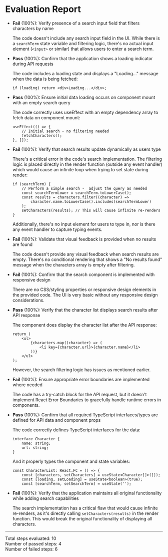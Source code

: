 # Evaluation Report

- **Fail** (100%): Verify presence of a search input field that filters characters by name

    The code doesn't include any search input field in the UI. While there is a `searchTerm` state variable and filtering logic, there's no actual input element (`<input>` or similar) that allows users to enter a search term.

- **Pass** (100%): Confirm that the application shows a loading indicator during API requests

    The code includes a loading state and displays a "Loading..." message when the data is being fetched:
    ```tsx
    if (loading) return <div>Loading...</div>;
    ```

- **Pass** (100%): Ensure initial data loading occurs on component mount with an empty search query

    The code correctly uses useEffect with an empty dependency array to fetch data on component mount:
    ```tsx
    useEffect(() => {
        // Initial search - no filtering needed
        fetchCharacters();
    }, []);
    ```

- **Fail** (100%): Verify that search results update dynamically as users type

    There's a critical error in the code's search implementation. The filtering logic is placed directly in the render function (outside any event handler) which would cause an infinite loop when trying to set state during render:
    ```tsx
    if (searchTerm) {
        // Perform a simple search -  adjust the query as needed
        const searchTermLower = searchTerm.toLowerCase();
        const results = characters.filter((character) =>
            character.name.toLowerCase().includes(searchTermLower)
        );
        setCharacters(results); // This will cause infinite re-renders
    }
    ```
    Additionally, there's no input element for users to type in, nor is there any event handler to capture typing events.

- **Fail** (100%): Validate that visual feedback is provided when no results are found

    The code doesn't provide any visual feedback when search results are empty. There's no conditional rendering that shows a "No results found" message when the characters array is empty after filtering.

- **Fail** (100%): Confirm that the search component is implemented with responsive design

    There are no CSS/styling properties or responsive design elements in the provided code. The UI is very basic without any responsive design considerations.

- **Pass** (100%): Verify that the character list displays search results after API response

    The component does display the character list after the API response:
    ```tsx
    return (
        <ul>
            {characters.map((character) => (
                <li key={character.url}>{character.name}</li>
            ))}
        </ul>
    );
    ```
    However, the search filtering logic has issues as mentioned earlier.

- **Fail** (100%): Ensure appropriate error boundaries are implemented where needed

    The code has a try-catch block for the API request, but it doesn't implement React Error Boundaries to gracefully handle runtime errors in components.

- **Pass** (100%): Confirm that all required TypeScript interfaces/types are defined for API data and component props

    The code correctly defines TypeScript interfaces for the data:
    ```tsx
    interface Character {
        name: string;
        url: string;
    }
    ```
    And it properly types the component and state variables:
    ```tsx
    const CharacterList: React.FC = () => {
        const [characters, setCharacters] = useState<Character[]>([]);
        const [loading, setLoading] = useState<boolean>(true);
        const [searchTerm, setSearchTerm] = useState('');
    ```

- **Fail** (100%): Verify that the application maintains all original functionality while adding search capabilities

    The search implementation has a critical flaw that would cause infinite re-renders, as it's directly calling `setCharacters(results)` in the render function. This would break the original functionality of displaying all characters.

---

Total steps evaluated: 10  
Number of passed steps: 4  
Number of failed steps: 6